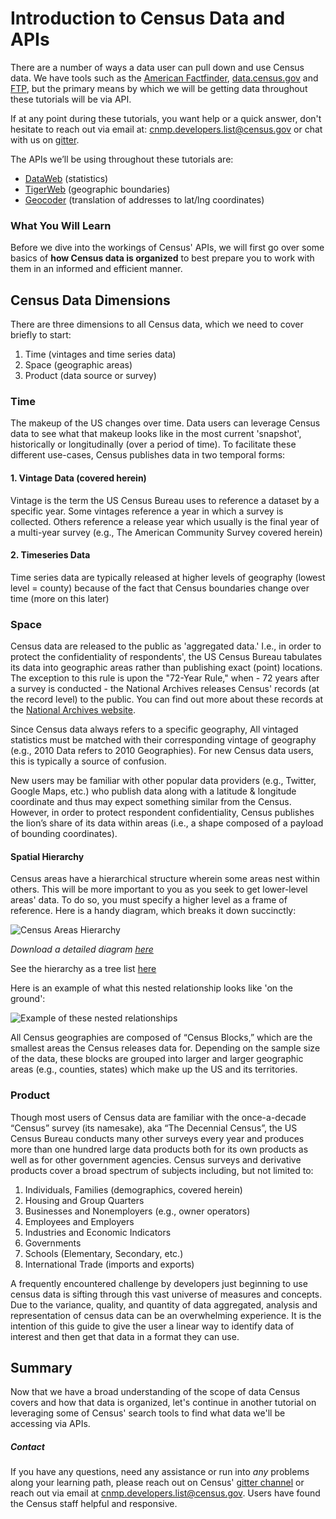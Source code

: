# Introduction to Census Data and APIs

There are a number of ways a data user can pull down and use Census data. We have tools such as the [American Factfinder](https://factfinder.census.gov/faces/nav/jsf/pages/index.xhtml), [data.census.gov](https://data.census.gov/cedsci/search) and [FTP](https://www.census.gov/programs-surveys/acs/data/data-via-ftp.html), but the primary means by which we will be getting data throughout these tutorials will be via API.

If at any point during these tutorials, you want help or a quick answer, don't hesitate to reach out via email at: [cnmp.developers.list@census.gov](mailto:cnmp.developers.list@census.gov) or chat with us on [gitter](https://gitter.im/uscensusbureau/home).

The APIs we’ll be using throughout these tutorials are:
- [DataWeb](https://api.census.gov/data.html) (statistics)
-	[TigerWeb](https://tigerweb.geo.census.gov/tigerwebmain/TIGERweb_main.html) (geographic boundaries)
- [Geocoder](https://www.census.gov/geo/maps-data/data/geocoder.html) (translation of addresses to lat/lng coordinates)

### What You Will Learn

Before we dive into the workings of Census' APIs, we will first go over some basics of **how Census data is organized** to best prepare you to work with them in an informed and efficient manner.

## Census Data Dimensions

There are three dimensions to all Census data, which we need to cover briefly to start:

1.	Time (vintages and time series data)
2.	Space (geographic areas)
3.	Product (data source or survey)

### Time

The makeup of the US changes over time. Data users can leverage Census data to see what that makeup looks like in the most current 'snapshot', historically or longitudinally (over a period of time).
To facilitate these different use-cases, Census publishes data in two temporal forms:

#### 1.	Vintage Data (covered herein)

Vintage is the term the US Census Bureau uses to reference a dataset by a specific year. Some vintages reference a year in which a survey is collected. Others reference a release year which usually is the final year of a multi-year survey (e.g., The American Community Survey covered herein)

#### 2.	Timeseries Data

Time series data are typically released at higher levels of geography (lowest level = county) because of the fact that Census boundaries change over time (more on this later)

### Space

Census data are released to the public as 'aggregated data.' I.e., in order to protect the confidentiality of respondents', the US Census Bureau tabulates its data into geographic areas rather than publishing exact (point) locations. The exception to this rule is upon the "72-Year Rule," when - 72 years after a survey is conducted - the National Archives releases Census' records (at the record level) to the public. You can find out more about these records at the [National Archives website](https://www.archives.gov/research/census).

Since Census data always refers to a specific geography, All vintaged statistics must be matched with their corresponding vintage of geography (e.g., 2010 Data refers to 2010 Geographies). For new Census data users, this is typically a source of confusion.

New users may be familiar with other popular data providers (e.g., Twitter, Google Maps, etc.) who publish data along with a latitude & longitude coordinate and thus may expect something similar from the Census. However, in order to protect respondent confidentiality, Census publishes the lion’s share of its data within areas (i.e., a shape composed of a payload of bounding coordinates).

#### Spatial Hierarchy
Census areas have a hierarchical structure wherein some areas nest within others. This will be more important to you as you seek to get lower-level areas' data. To do so, you must specify a higher level as a frame of reference. Here is a handy diagram, which breaks it down succinctly:

![Census Areas Hierarchy](https://factfinder.census.gov/common/img/en/geo_hierarchy.png "Census Areas Hierarchy")

*Download a detailed diagram  [here](https://www2.census.gov/geo/pdfs/reference/geodiagram.pdf)*

See the hierarchy as a tree list [here](./assets/census-hierarchy.md)

Here is an example of what this nested relationship looks like 'on the ground':

![Example of these nested relationships](https://nursekey.com/wp-content/uploads/2016/07/F000154f15-06-9781455707621.jpg "Example of these nested relationships")

All Census geographies are composed of “Census Blocks,” which are the smallest areas the Census releases data for. Depending on the sample size of the data, these blocks are grouped into larger and larger geographic areas (e.g., counties, states) which make up the US and its territories.

### Product

Though most users of Census data are familiar with the once-a-decade “Census” survey (its namesake), aka “The Decennial Census”, the US Census Bureau conducts many other surveys every year and produces more than one hundred large data products both for its own products as well as for other government agencies. Census surveys and derivative products cover a broad spectrum of subjects including, but not limited to:

1.	Individuals, Families (demographics, covered herein)
2.	Housing and Group Quarters
3.	Businesses and Nonemployers (e.g., owner operators)
4.	Employees and Employers
5.	Industries and Economic Indicators
6.	Governments
7.	Schools (Elementary, Secondary, etc.)
8.	International Trade (imports and exports)

A frequently encountered challenge by developers just beginning to use census data is sifting through this vast universe of measures and concepts. Due to the variance, quality, and quantity of data aggregated, analysis and representation of census data can be an overwhelming experience. It is the intention of this guide to give the user a linear way to identify data of interest and then get that data in a format they can use.

## Summary

Now that we have a broad understanding of the scope of data Census covers and how that data is organized, let's continue in another tutorial on leveraging some of Census' search tools to find what data we'll be accessing via APIs.

##### Contact
If you have any questions, need any assistance or run into *any* problems along your learning path, please reach out on Census' [gitter channel](https://gitter.im/uscensusbureau/home) or reach out via email at [cnmp.developers.list@census.gov](mailto:cnmp.developers.list@census.gov). Users have found the Census staff helpful and responsive.
